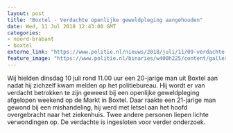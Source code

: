 ```yaml
---
layout: post
title: "Boxtel - Verdachte openlijke geweldpleging aangehouden"
date: Wed, 11 Jul 2018 12:43:00 GMT
categories: 
- noord-brabant 
- boxtel 
externe_link: "https://www.politie.nl/nieuws/2018/juli/11/09-verdachte-openlijke-geweldpleging-aangehouden.html"
feature_image: "https://www.politie.nl/binaries/w400h225/content/gallery/politie/stockfotos/algemeen/mouw-nieuwe-uniform-politie.jpg"
---
```


Wij hielden dinsdag 10 juli rond 11.00 uur een 20-jarige man uit Boxtel aan nadat hij zichzelf kwam melden op het politiebureau. Hij wordt er van verdacht betrokken te zijn geweest bij een openlijke geweldpleging afgelopen weekend op de Markt in Boxtel. Daar raakte een 21-jarige man gewond bij een mishandeling, hij werd met letsel aan het hoofd overgebracht naar het ziekenhuis. Twee andere personen liepen lichte verwondingen op. De verdachte is ingesloten voor verder onderzoek.
